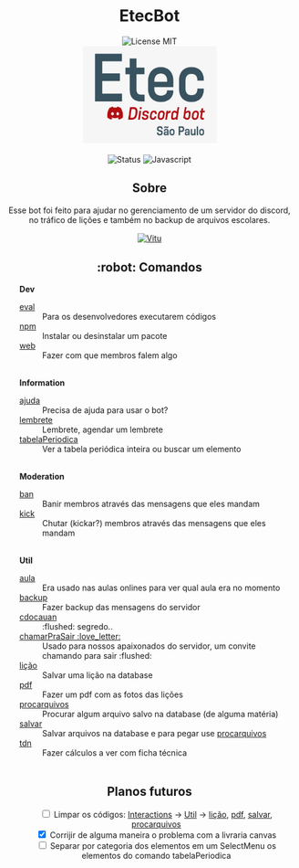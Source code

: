 <h1 align="center">EtecBot</h1>
   <!-- Header -->
   <div align="center">
        <img alt="License MIT" src="https://img.shields.io/badge/License-MIT-%2398C611?style=for-the-badge" />
        <br>
        <!-- Etec bot -->
        <img src=".github/images/EtecDiscordBot.jpg" alt="Discord bot Etec" width="235px" height="170px">
        <br>
        <br>
        <img alt="Status" src="https://img.shields.io/website?down_color=red&down_message=offline&label=status&style=for-the-badge&up_message=online&url=https%3A%2F%2FEtec-Bot.lckun.repl.co">
        <img alt="Javascript" src="https://img.shields.io/badge/Main%20lenguage-Javascript-%2f3ff17?style=for-the-badge&color=e7f041" /><br>
   <!-- End Header -->
        <h2>Sobre</h2>
        <p>Esse bot foi feito para ajudar no gerenciamento de um servidor do discord, no tráfico de lições e também no backup de arquivos escolares.</p>
        <p >
            <a href="https://github.com/vitu1928">
            <img align="center" alt="Vitu" src="https://img.shields.io/badge/Developed%20by%3A-Vitu-%236D38F6?style=for-the-badge" />
            </a>
        </p>
        <h2>:robot: Comandos</h2>
   </div>
   <ul>
      <!-- Dev -->
      <dl><strong>Dev</strong></dl>
      <li type="none">
         <!-- eval -->
         <a href="https://github.com/vitu1928/EtecBot/blob/main/Interactions/Dev/eval.js">
         eval
         </a>   
      </li>
      <dd>Para os desenvolvedores executarem códigos</dd>
      <!-- npm -->
      <li type="none">
         <a href="https://github.com/vitu1928/EtecBot/blob/main/Interactions/Dev/npm.js">
         npm
         </a>
      </li>
      <dd>Instalar ou desinstalar um pacote</dd>
      <!-- web -->
      <li type="none">
         <a href="https://github.com/vitu1928/EtecBot/blob/main/Interactions/Fun/web.js">
         web
         </a>
      </li>
      <dd>Fazer com que membros falem algo</dd>
      <br>
      <!-- Information -->
      <dl><strong>Information</strong></dl>
      <li type="none">
         <!-- ajuda -->
         <a href="https://github.com/vitu1928/EtecBot/blob/main/Interactions/Information/ajuda.js">
         ajuda
         </a>
      </li>
      <dd>Precisa de ajuda para usar o bot?</dd>
      <li type="none">
         <!-- lembrete -->
         <a href="https://github.com/vitu1928/EtecBot/blob/main/Interactions/Information/lembrete.js">
         lembrete
         </a>
      </li>
      <dd>Lembrete, agendar um lembrete</dd>
      <li type="none">
         <!-- tabelaPeriodica -->
         <a href="https://github.com/vitu1928/EtecBot/blob/main/Interactions/Information/tabelaPeriodica.js">
         tabelaPeriodica
         </a> 
      </li>
      <dd>Ver a tabela periódica inteira ou buscar um elemento</dd>
      <br>
      <!-- Moderation -->
      <dl><strong>Moderation</strong></dl>
      <li type="none">
         <!-- ban -->
         <a href="https://github.com/vitu1928/EtecBot/blob/main/Interactions/Moderation/ban.js">
         ban
         </a>
      </li>
      <dd>Banir membros através das mensagens que eles mandam</dd>
      <li type="none">
         <!-- kick -->
         <a href="https://github.com/vitu1928/EtecBot/blob/main/Interactions/Moderation/kick.js">
         kick
         </a> 
      </li>
      <dd>Chutar (kickar?) membros através das mensagens que eles mandam</dd>
      <br>
      <!-- Util -->
      <dl><strong>Util</strong></dl>
      <li type="none">
         <!-- aula -->
         <a href="https://github.com/vitu1928/EtecBot/blob/main/Interactions/Util/aula.js">
         aula
         </a>
      </li>
      <dd>Era usado nas aulas onlines para ver qual aula era no momento</dd>
      <li type="none">
         <!-- backup -->
         <a href="https://github.com/vitu1928/EtecBot/blob/main/Interactions/Util/backup.js">
         backup
         </a> 
      </li>
      <dd>Fazer backup das mensagens do servidor</dd>
      <li type="none">
         <!-- cdocauan -->
         <a href="https://github.com/vitu1928/EtecBot/blob/main/Interactions/Util/cdocauan.js">
         cdocauan
         </a> 
      </li>
      <dd>:flushed: segredo..</dd>
      <li type="none">
         <!-- chamarPraSair -->
         <a href="https://github.com/vitu1928/EtecBot/blob/main/Interactions/Util/chamarPraSair.js">
         chamarPraSair :love_letter: 
         </a> 
      </li>
      <dd>Usado para nossos apaixonados do servidor, um convite chamando para sair :flushed:</dd>
      <li type="none">
         <!-- lição -->
         <a href="https://github.com/vitu1928/EtecBot/blob/main/Interactions/Util/lição.js">
         lição
         </a> 
      </li>
      <dd>Salvar uma lição na database</dd>
      <li type="none">
         <!-- pdf -->
         <a href="https://github.com/vitu1928/EtecBot/blob/main/Interactions/Util/pdf.js">
         pdf
         </a> 
      </li>
      <dd>Fazer um pdf com as fotos das lições</dd>
      <li type="none">
         <!-- procarquivos -->
         <a href="https://github.com/vitu1928/EtecBot/blob/main/Interactions/Util/procarquivos.js">
         procarquivos
         </a> 
      </li>
      <dd>Procurar algum arquivo salvo na database (de alguma matéria)</dd>
      <li type="none">
         <!-- salvar -->
         <a href="https://github.com/vitu1928/EtecBot/blob/main/Interactions/Util/salvar.js">
         salvar
         </a> 
      </li>
      <dd>Salvar arquivos na database e para pegar use <a href="https://github.com/vitu1928/EtecBot/blob/main/Interactions/Util/procarquivos.js">procarquivos</a></dd>
      <li type="none">
         <!-- tdn -->
         <a href="https://github.com/vitu1928/EtecBot/blob/main/Interactions/Util/tdn.js">
         tdn
         </a> 
      </li>
      <dd>Fazer cálculos a ver com ficha técnica</dd>
      <br>
   </ul>
</div>
<div align="center">
<h2>Planos futuros</h2>
<ul type="none">
    <li><input type="checkbox"></input> Limpar os códigos: <a href="https://github.com/vitu1928/EtecBot/tree/main/Interactions">Interactions</a> -&gt; <a href="https://github.com/vitu1928/EtecBot/tree/main/Interactions/Util">Util</a> -&gt; <a href="https://github.com/vitu1928/EtecBot/tree/main/Interactions/Util/lição.js">lição</a>, <a href="https://github.com/vitu1928/EtecBot/tree/main/Interactions/Util/pdf.js">pdf</a>, <a href="https://github.com/vitu1928/EtecBot/tree/main/Interactions/Util/salvar.js">salvar</a>, <a href="https://github.com/vitu1928/EtecBot/tree/main/Interactions/Util/procarquivos.js">procarquivos</a></li>
    <li><input checked type="checkbox"></input> Corrijir de alguma maneira o problema com a livraria canvas</li>
    <li><input type="checkbox"></input> Separar por categoria dos elementos em um SelectMenu os elementos do comando tabelaPeriodica</li>
</ul>
